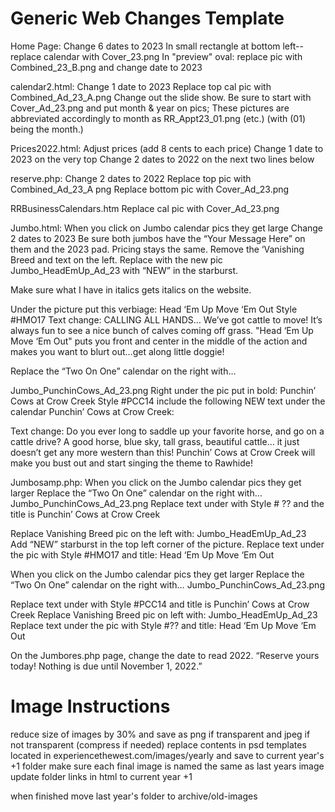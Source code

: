 # Generic Web Changes Template

Home Page: Change 6 dates to 2023
In small rectangle at bottom left--replace calendar with Cover_23.png
In "preview" oval: replace pic with Combined_23_B.png and change date to 2023

calendar2.html:
Change 1 date to 2023
Replace top cal pic with Combined_Ad_23_A.png
Change out the slide show. Be sure to start with Cover_Ad_23.png and put month & year on pics; These pictures are abbreviated accordingly to month as RR_Appt23_01.png (etc.) (with (01) being the month.)

Prices2022.html:
Adjust prices (add 8 cents to each price)
Change 1 date to 2023 on the very top
Change 2 dates to 2022 on the next two lines below

reserve.php:
Change 2 dates to 2022
Replace top pic with Combined_Ad_23_A png
Replace bottom pic with Cover_Ad_23.png

RRBusinessCalendars.htm
Replace cal pic with Cover_Ad_23.png

Jumbo.html:
When you click on Jumbo calendar pics they get large
Change 2 dates to 2023
Be sure both jumbos have the “Your Message Here” on them and the 2023 pad.
Pricing stays the same.
Remove the ‘Vanishing Breed and text on the left. Replace with the new pic Jumbo_HeadEmUp_Ad_23 with “NEW” in the starburst.

Make sure what I have in italics gets italics on the website.

Under the picture put this verbiage:
Head ‘Em Up Move ‘Em Out
Style #HMO17
Text change: CALLING ALL HANDS… We’ve got cattle to move! It’s always fun to see a nice bunch of calves coming off grass. "Head ‘Em Up Move ‘Em Out" puts you front and center in the middle of the action and makes you want to blurt out…get along little doggie!

Replace the “Two On One” calendar on the right with…

Jumbo_PunchinCows_Ad_23.png
Right under the pic put in bold:
Punchin’ Cows at Crow Creek
Style #PCC14
include the following NEW text under the calendar Punchin’ Cows at Crow Creek:

Text change: Do you ever long to saddle up your favorite horse, and go on a cattle drive? A good horse, blue sky, tall grass, beautiful cattle… it just doesn’t get any more western than this! Punchin’ Cows at Crow Creek will make you bust out and start singing the theme to Rawhide!

Jumbosamp.php:
When you click on the Jumbo calendar pics they get larger
Replace the “Two On One” calendar on the right with…
Jumbo_PunchinCows_Ad_23.png
Replace text under with Style # ?? and the title is Punchin’ Cows at Crow Creek

Replace Vanishing Breed pic on the left with:
Jumbo_HeadEmUp_Ad_23
Add “NEW” starburst in the top left corner of the picture.
Replace text under the pic with Style #HMO17 and title: Head ‘Em Up Move ‘Em Out

When you click on the Jumbo calendar pics they get larger
Replace the “Two On One” calendar on the right with…
Jumbo_PunchinCows_Ad_23.png

Replace text under with Style #PCC14 and title is Punchin’ Cows at Crow Creek
Replace Vanishing Breed pic on left with: Jumbo_HeadEmUp_Ad_23
Replace text under the pic with Style #?? and title: Head ‘Em Up Move ‘Em Out

On the Jumbores.php page, change the date to read 2022. “Reserve yours today! Nothing is due until November 1, 2022.”

# Image Instructions

reduce size of images by 30% and save as png if transparent and jpeg if not transparent (compress if needed)
replace contents in psd templates located in experiencethewest.com/images/yearly and save to current year's +1 folder
make sure each final image is named the same as last years image
update folder links in html to current year +1

when finished move last year's folder to archive/old-images
